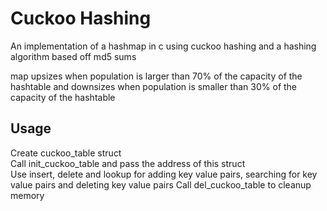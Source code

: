 Cuckoo Hashing
==============
An implementation of a hashmap in c using cuckoo hashing and a hashing algorithm based off md5 sums

map upsizes when population is larger than 70% of the capacity of the hashtable and downsizes when population is smaller than 30% of the capacity of the hashtable

Usage
----
Create cuckoo_table struct  
Call init_cuckoo_table and pass the address of this struct  
Use insert, delete and lookup for adding key value pairs, searching for key  value pairs and deleting key value pairs
Call del_cuckoo_table to cleanup memory
